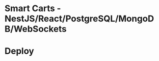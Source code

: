 # Smart Carts - NestJS/React/PostgreSQL/MongoDB/WebSockets

# Deploy

[//]: # (```shell)

[//]: # (docker build -t better-carts-app --no-cache --build-arg SHOPIFY_API_KEY=7932e54b0d151d9f38928401d7140759 .)

[//]: # (docker tag better-carts-app registry.digitalocean.com/better-carts/app)

[//]: # (docker push registry.digitalocean.com/better-carts/app)

[//]: # (```)

[//]: # ()
[//]: # (```)

[//]: # (start - npm run dev)

[//]: # (pass to pgadmin - 123456)

[//]: # ()
[//]: # (when launch local: )

[//]: # (  comment in app.module.ts migrations and ssl &#40;rows 62-63&#41;)

[//]: # (  uncomment synchronize &#40;row 61&#41;)

[//]: # ()
[//]: # (BEFORE DEPLOY TO DIGITAL OCEAN:)

[//]: # (  comment synchronize)

[//]: # (  uncomment migrations and ssl)

[//]: # ()
[//]: # (local app - better-carts-dev in devit partner &#40;shop: better-carts-dev&#41;)

[//]: # (prod app - Smart Carts in Simplify Apps &#40;shop: better-carts-prod&#41;)

[//]: # (```)